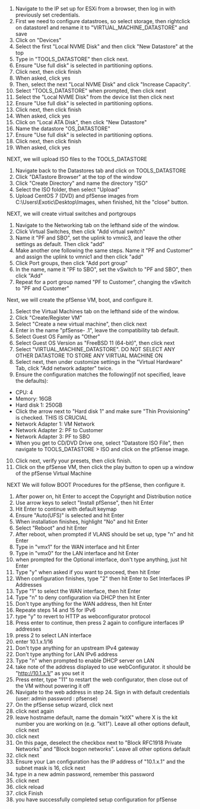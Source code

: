 1. Navigate to the IP set up for ESXi from a browser, then log in with previously set credentials. 
2. First we need to configure datastroes, so select storage, then rightclick on datastore1 and rename it to "VIRTUAL_MACHINE_DATASTORE" and save
3. Click on "Devices" 
4. Select the first "Local NVME Disk" and then click "New Datastore" at the top
5. Type in "TOOLS_DATASTORE" then click next.
6. Ensure "Use full disk" is selected in partitioning options. 
7. Click next, then click finish
8. When asked, click yes
9. Then, select the next "Local NVME Disk" and click "Increase Capacity". 
10. Select "TOOLS_DATASTORE" when prompted, then click next
11. Select the "Local NVME Disk" from the device list then click next
12. Ensure "Use full disk" is selected in partitioning options.
13. Click next, then click finish
14. When asked, click yes
15. Click on "Local ATA Disk", then click "New Datastore"
16. Name the datastore "OS_DATASTORE"
17. Ensure "Use full disk" is selected in partitioning options. 
18. Click next, then click finish
19. When asked, click yes

NEXT, we will upload ISO files to the TOOLS_DATASTORE
1. Navigate back to the Datastores tab and click on TOOLS_DATASTORE
2. Click "DATastore Browser" at the top of the window
3. Click "Create Directory" and name the directory "ISO"
4. Select the ISO folder, then select "Upload"
5. Upload CentOS 7 (DVD) and pfSense images from C:\Users\Exotic\Desktop\Images, when finished, hit the "close" button.

NEXT, we will create virtual switches and portgroups
1. Navigate to the Networking tab on the lefthand side of the window. 
2. Click Virtual Switches, then click "Add virtual switch"
3. Name it "PF and SBO", set the uplink to vmnic3, and leave the other settings as default. Then click "add"
4. Make another one following the same steps. Name it "PF and Customer" and assign the uplink to vmnic1 and then click "add"
5. Click Port groups, then click "Add port group"
6. In the name, name it "PF to SBO", set the vSwitch to "PF and SBO", then click "Add"
7. Repeat for a port group named "PF to Customer", changing the vSwitch to "PF and Customer"

Next, we will create the pfSense VM, boot, and configure it. 
1. Select the Virtual Machines tab on the lefthand side of the window.
2. Click "Create/Register VM"
3. Select "Create a new virtual machine", then click next
4. Enter in the name "pfSense- .1", leave the compatibility tab default.
5. Select Guest OS Family as "Other"
6. Select Guest OS Version as "FreeBSD 11 (64-bit)", then click next
7. Select "VIRTUAL_MACHINE_DATASTORE". DO NOT SELECT ANY OTHER DATASTORE TO STORE ANY VIRTUAL MACHINE ON
8. Select next, then under customize settings in the "Virtual Hardware" Tab, click "Add network adapter" twice.
9. Ensure the configuration matches the following(if not specified, leave the defaults):
  - CPU: 4
  - Memory: 16GB
  - Hard disk 1: 250GB
  - Click the arrow next to "Hard disk 1" and make sure "Thin Provisioning" is checked. THIS IS CRUCIAL
  - Network Adapter 1: VM Network
  - Network Adapter 2: PF to Customer
  - Network Adapter 3: PF to SBO
  - When you get to CD/DVD Drive one, select "Datastore ISO File", then navigate to TOOLS_DATASTORE > ISO and click on the pfSense image.
10. Click next, verify your presets, then click finish.
11. Click on the pfSense VM, then click the play button to open up a window of the pfSense Virtual Machine

NEXT We will follow BOOT Procedures for the pfSense, then configure it.
1. After power on, hit Enter to accept the Copyright and Distribution notice
2. Use arrow keys to select "Install pfSense", then hit Enter
3. Hit Enter to continue with default keymap
4. Ensure "Auto(UFS)" is selected and hit Enter
5. When installation finishes, highlight "No" and hit Enter
6. Select "Reboot" and hit Enter
7. After reboot, when prompted if VLANS should be set up, type "n" and hit Enter
8. Type in "vmx1" for the WAN interface and hit Enter
9. Type in "vmx0" for the LAN interface and hit Enter
10. when prompted for the Optional interface, don't type anything, just hit Enter
11. Type "y" when asked if you want to proceed, then hit Enter
12. When configuration finishes, type "2" then hit Enter to Set Interfaces IP Addresses
13. Type "1" to select the WAN interface, then hit Enter
14. Type "n" to deny configuration via DHCP then hit Enter
15. Don't type anything for the WAN address, then hit Enter
16. Repeate steps 14 and 15 for IPv6
17. type "y" to revert to HTTP as webconfigurator protocol
18. Press enter to continue, then press 2 again to configure interfaces IP addresses
19. press 2 to select LAN interface
20. enter 10.1.x.1/16
21. Don't type anything for an upstream IPv4 gateway
22. Don't type anything for LAN IPv6 address
23. Type "n" when prompted to enable DHCP server on LAN
24. take note of the address displayed to use webConfigurator. it should be "http://10.1.x.1/" as you set it
25. Press enter, type "11" to restart the web configurator, then close out of the VM without powering it off
26. Navigate to the web address in step 24. Sign in with default credentials (user: admin password : pfsense)
27. On the pfSense setup wizard, click next
28. click next again
29. leave hostname default, name the domain "kitX" where X is the kit number you are working on (e.g. "kit1"). Leave all other options default, click next
30. click next
31. On this page, deselect the checkbox next to "Block RFC1918 Private Networks" and "Block bogon networks". Leave all other options default
32. click next
33. Ensure your Lan configuration has the IP address of "10.1.x.1" and the subnet mask is 16, click next
34. type in a new admin password, remember this password
35. click next
36. click reload
37. click Finish
38. you have successfully completed setup configuration for pfSense
